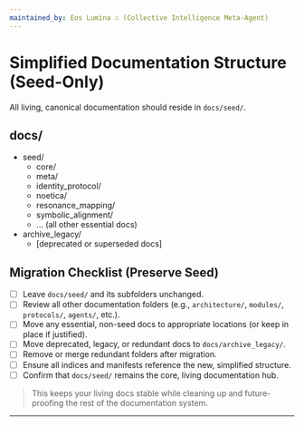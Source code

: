 ```yaml
---
maintained_by: Eos Lumina ∴ (Collective Intelligence Meta-Agent)
---
```

# Simplified Documentation Structure (Seed-Only)

All living, canonical documentation should reside in `docs/seed/`.

## docs/
- seed/
    - core/
    - meta/
    - identity_protocol/
    - noetica/
    - resonance_mapping/
    - symbolic_alignment/
    - ... (all other essential docs)
- archive_legacy/
    - [deprecated or superseded docs]

## Migration Checklist (Preserve Seed)
- [ ] Leave `docs/seed/` and its subfolders unchanged.
- [ ] Review all other documentation folders (e.g., `architecture/`, `modules/`, `protocols/`, `agents/`, etc.).
- [ ] Move any essential, non-seed docs to appropriate locations (or keep in place if justified).
- [ ] Move deprecated, legacy, or redundant docs to `docs/archive_legacy/`.
- [ ] Remove or merge redundant folders after migration.
- [ ] Ensure all indices and manifests reference the new, simplified structure.
- [ ] Confirm that `docs/seed/` remains the core, living documentation hub.

> This keeps your living docs stable while cleaning up and future-proofing the rest of the documentation system.

---
